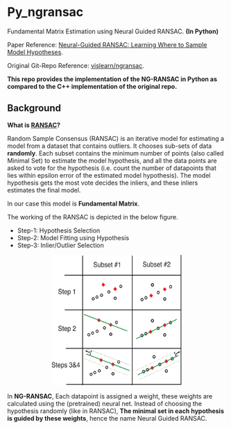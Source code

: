 # Py_ngransac
Fundamental Matrix Estimation using Neural Guided RANSAC. **(In Python)** 

Paper Reference: [Neural-Guided RANSAC: Learning Where to Sample Model Hypotheses](https://arxiv.org/abs/1905.04132).

Original Git-Repo Reference: [vislearn/ngransac](https://github.com/vislearn/ngransac).

**This repo provides the implementation of the NG-RANSAC in Python as compared to the C++ implementation of the original repo.**

## Background

**What is [RANSAC](http://www.cs.ait.ac.th/~mdailey/cvreadings/Fischler-RANSAC.pdf)?**

Random Sample Consensus (RANSAC) is an iterative model for estimating a model from a dataset that contains outliers. It chooses sub-sets of data **randomly**. Each subset contains the minimum number of points (also called Minimal Set) to estimate the model hypothesis, and all the data points are asked to vote for the hypothesis (i.e. count the number of datapoints that lies within epsilon error of the estimated model hypothesis). The model hypothesis gets the most vote decides the inliers, and these inliers estimates the final model. 

In our case this model is **Fundamental Matrix**. 

The working of the RANSAC is depicted in the below figure.

* Step-1: Hypothesis Selection
* Step-2: Model Fitting using Hypothesis
* Step-3: Inlier/Outlier Selection

<center><img src="ransac.png" width= "300" height= "300" padding-top= "60" padding-bottom= "60"></center>

In **NG-RANSAC**,  Each datapoint is assigned a weight, these weights are calculated using the (pretrained) neural net. Instead of choosing the hypothesis randomly (like in RANSAC), **The minimal set in each hypothesis is guided by these weights**, hence the name Neural Guided RANSAC.
